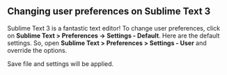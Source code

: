 ## Changing user preferences on Sublime Text 3

Sublime Text 3 is a fantastic text editor! To change user preferences, click on **Sublime Text > Preferences -> Settings - Default**. Here are the default settings. So, open **Sublime Text > Preferences > Settings - User** and override the options.  

Save file and settings will be applied.
